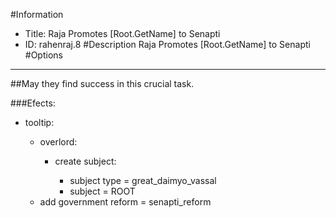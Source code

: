 #Information
 - Title: Raja Promotes [Root.GetName] to Senapti
 - ID: rahenraj.8
#Description
Raja Promotes [Root.GetName] to Senapti
#Options

___
##May they find success in this crucial task.

###Efects:<ul><li>tooltip:</li><ul><li>overlord:</li><ul><li>create subject:</li><ul><li>subject type = great_daimyo_vassal</li><li>subject = ROOT</li></ul></ul><li>add government reform = senapti_reform</li></ul></ul>
